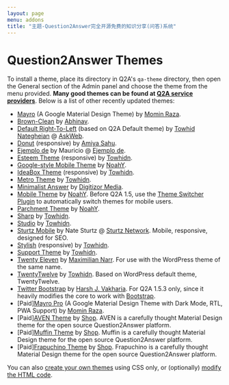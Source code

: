 ```yaml
---
layout: page
menu: addons
title: "主题-Question2Answer完全开源免费的知识分享(问答)系统"
---
```


# Question2Answer Themes

To install a theme, place its directory in Q2A's `qa-theme` directory, then open the General section of the Admin panel and choose the theme from the menu provided. **Many good themes can be found at [Q2A service providers](/services/)**. Below is a list of other recently updated themes:

- [Mayro](https://github.com/MominRaza/Mayro) (A Google Material Design Theme) by [Momin Raza](https://github.com/MominRaza).
- [Brown-Clean](http://www.question2answer.org/qa/24972/new-free-theme-launched-brown-clean) by [Abhinav](http://www.question2answer.org/qa/user/abhik21).
- [Default Right-To-Left](http://www.question2answer.org/third-party/question2answer-theme-Default-R2L.zip) (based on Q2A Default theme) by [Towhid Nategheian](http://TowhidN.com/) @ [AskWeb](http://askweb.ir/).
- [Donut](https://github.com/amiyasahu/Donut) (responsive) by [Amiya Sahu](http://amiyasahu.com/).
- [Ejemplo de](http://www.ejemplode.com/q2a.zip) by Mauricio @ [Ejemplo de](http://www.ejemplode.com/preguntas/).
- [Esteem Theme](https://github.com/q2a-projects/Q2A-Esteem-Theme) (responsive) by [Towhidn](https://github.com/q2a-projects).
- [Google-style Mobile Theme](https://github.com/NoahY/q2a-google-mobile-theme) by [NoahY](http://www.question2answer.org/qa/user/NoahY).
- [IdeaBox Theme](https://github.com/q2a-projects/Q2A-IdeaBox-Theme) (responsive) by [Towhidn](https://github.com/q2a-projects).
- [Metro Theme](https://github.com/Towhidn/Q2A-Metro-Theme) by [Towhidn](https://github.com/q2a-projects).
- [Minimalist Answer](http://www.question2answer.org/qa/30250/theme-minimalist-answer-light-weight-social-enabled-theme) by [Digitizor Media](http://www.digitizormedia.com/).
- [Mobile Theme](https://github.com/NoahY/q2a-mobile-theme) by [NoahY](http://www.question2answer.org/qa/user/NoahY). Before Q2A 1.5, use the [Theme Switcher Plugin](https://github.com/NoahY/q2a-theme-switcher) to automatically switch themes for mobile users.
- [Parchment Theme](https://github.com/NoahY/q2a-parchment-theme) by [NoahY](http://www.question2answer.org/qa/user/NoahY).
- [Sharp](https://github.com/q2a-projects/Q2A-Sharp-Theme) by [Towhidn](https://github.com/q2a-projects).
- [Studio](https://github.com/q2a-projects/Q2A-Studio-Theme) by [Towhidn](https://github.com/q2a-projects).
- [Sturtz Mobile](https://github.com/Sturtz-Network/Sturtz-Mobile-QnA/) by Nate Sturtz @ [Sturtz Network](https://sturtz.ml/). Mobile, responsive, designed for SEO.
- [Stylish](https://github.com/q2a-projects/Q2A-Stylish-Theme) (responsive) by [Towhidn](https://github.com/q2a-projects).
- [Support Theme](https://github.com/q2a-projects/Q2A-Support-Theme) by [Towhidn](https://github.com/q2a-projects).
- [Twenty Eleven](http://devmx.de/en/themes/twentyeleven-fur-q2a) by [Maximilian Narr](http://devmx.de/). For use with the WordPress theme of the same name.
- [TwentyTwelve](https://github.com/q2a-projects/Q2A-TwentyTwelve) by [Towhidn](https://github.com/q2a-projects). Based on WordPress default theme, TwentyTwelve.
- [Twitter Bootstrap](https://github.com/harshjv/q2a-bootstrap) by [Harsh J. Vakharia](http://twitter.com/harshjv). For Q2A 1.5.3 only, since it heavily modifies the core to work with [Bootstrap](https://github.com/twitter/bootstrap).
- [Paid][Mayro Pro](https://github.com/MominRaza/assets/blob/main/MayroPro.md) (A Google Material Design Theme with Dark Mode, RTL, PWA Support) by [Momin Raza](https://github.com/MominRaza).
- [Paid][AVEN Theme](https://heliochun.github.io/shop/aven/) by [Shop](https://heliochun.github.io/shop/). AVEN is a carefully thought Material Design theme for the open source Question2Answer platform.
- [Paid][Muffin Theme](https://heliochun.github.io/shop/muffin/) by [Shop](https://heliochun.github.io/shop/). Muffin is a carefully thought Material Design theme for the open source Question2Answer platform.
- [Paid][Frapuchino Theme](https://heliochun.github.io/shop/frapuchino/) by [Shop](https://heliochun.github.io/shop/). Frapuchino is a carefully thought Material Design theme for the open source Question2Answer platform.

You can also [create your own themes](/themes/) using CSS only, or (optionally) [modify the HTML code](/themes/#advanced).

